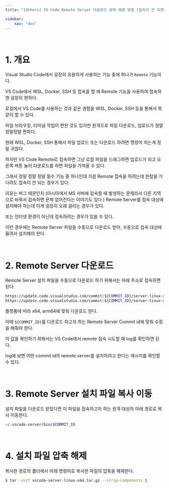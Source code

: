 ```yaml
---
title: "[Others] VS Code Remote Server 다운로드 문제 해결 방법 (접속이 안 되면)"

sidebar:
    nav: "dev"
---
```


<br>


# 1. 개요

Visual Studio Code에서 굉장히 유용하게 사용하는 기능 중에 하나가 `Remote` 기능이다.

VS Code에서 WSL, Docker, SSH 등 접속을 할 때 Remote 기능을 사용하여 접속하면 굉장히 편하다.

로컬에서 VS Code를 사용하는 것과 같은 경험을 WSL, Docker, SSH 등을 통해서 똑같이 할 수 있다.

파일 브라우징, 터미널 작업이 편한 것도 있지만 원격으로 파일 다운로드, 업로드가 정말정말정말 편하다.

원래 WSL, Docker, SSH 통해서 파일 업로드 또는 다운로드 하려면 명령어 치는게 정말 귀찮다.

하지만 VS Code Remote로 접속하면 그냥 로컬 파일을 드래그하면 업로드가 되고 오른쪽 버튼 눌러 다운로드를 하면 파일을 가져올 수 있다. 

그래서 정말 정말 정말 필수 기능 중 하나인데 가끔 Remote 접속을 하려는데 한참을 기다려도 접속이 안 되는 경우가 있다.

이유는 버그 때문인지 (아시아에서 MS 서버에 접속할 때 발생하는 문제라서 다른 지역으로 바꿔서 접속하면 문제 없어진다는 이야기도 있다.) Remote Server를 접속 대상에 설치해야 하는데 이게 굉장히 오래 걸리는 경우가 있다. 

또는 인터넷 환경이 아닌데 접속하려는 경우가 있을 수 있다. 

이런 경우에는 Remote Server 파일을 수동으로 다운로드 받아, 수동으로 접속 대상에 올려서 설치해야 한다. 

<br>


# 2. Remote Server 다운로드

Remote Server 설치 파일을 수동으로 다운로드 하기 위해서는 아래 주소로 접속하면 된다.

```bash
https://update.code.visualstudio.com/commit:${COMMIT_ID}/server-linux-x64/stable
https://update.code.visualstudio.com/commit:${COMMIT_ID}/server-linux-arm64/stable
```

플랫폼에 따라 x64, arm64에 맞춰 다운로드 한다.

이때 `${COMMIT_ID}`를 다운로드 하고자 하는 Remote Server Commit id에 맞춰 수정을 해줘야 한다.

이 값을 확인하기 위해서는 VS Code에서 remote 접속 시도할 때 log를 확인하면 된다.

log에 보면 어떤 commit id의 remote server를 설치하려고 한다는 메시지를 확인할 수 있다. 

<br>


# 3. Remote Server 설치 파일 복사 이동

설치 파일을 다운로드 받았다면 이 파일을 접속하고자 하는 원격 대상의 아래 경로로 복사 이동한다.

```bash
~/.vscode-server/bin/$COMMIT_ID
```

<br>


# 4. 설치 파일 압축 해제

복사한 경로의 폴더에서 아래 명령어로 복사한 파일의 압축을 해제한다.

```bash
$ tar -xvzf vscode-server-linux-x64.tar.gz --strip-components 1
```

<br>